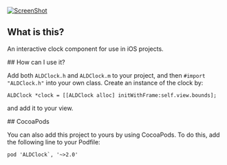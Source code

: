 [![ScreenShot](https://raw.github.com/andydrizen/ALDClock/master/VideoScreenshot.png)](http://youtu.be/cH2hla6Cl_g)

## What is this?

An interactive clock component for use in iOS projects.

## How can I use it?

Add both `ALDClock.h` and `ALDClock.m` to your project, and then `#import "ALDClock.h"` into your own class. Create an instance of the clock by:

```
ALDClock *clock = [[ALDClock alloc] initWithFrame:self.view.bounds];
```

and add it to your view.

## CocoaPods

You can also add this project to yours by using CocoaPods. To do this, add the following line to your Podfile:

```
pod 'ALDClock`, '~>2.0'
```
